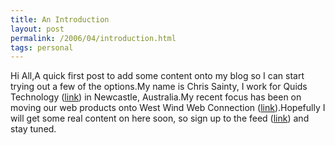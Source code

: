 ```yaml
---
title: An Introduction
layout: post
permalink: /2006/04/introduction.html
tags: personal
---
```


Hi All,A quick first post to add some content onto my blog so I can start trying out a few of the options.My name is Chris Sainty, I work for Quids Technology ([link](http://www.quids.com.au/)) in Newcastle, Australia.My recent focus has been on moving our web products onto West Wind Web Connection ([link](http://www.west-wind.com/)).Hopefully I will get some real content on here soon, so sign up to the feed ([link](http://csainty.blogspot.com/atom.xml)) and stay tuned.